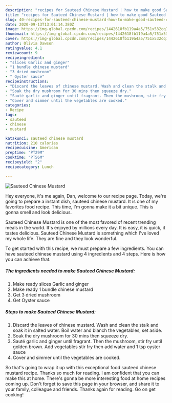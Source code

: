 ```yaml
---
description: "recipes for Sauteed Chinese Mustard | how to make good Sauteed Chinese Mustard"
title: "recipes for Sauteed Chinese Mustard | how to make good Sauteed Chinese Mustard"
slug: 40-recipes-for-sauteed-chinese-mustard-how-to-make-good-sauteed-chinese-mustard
date: 2020-09-13T13:01:14.380Z
image: https://img-global.cpcdn.com/recipes/1442618fb119a4a5/751x532cq70/sauteed-chinese-mustard-recipe-main-photo.jpg
thumbnail: https://img-global.cpcdn.com/recipes/1442618fb119a4a5/751x532cq70/sauteed-chinese-mustard-recipe-main-photo.jpg
cover: https://img-global.cpcdn.com/recipes/1442618fb119a4a5/751x532cq70/sauteed-chinese-mustard-recipe-main-photo.jpg
author: Olivia Dawson
ratingvalue: 4.1
reviewcount: 9
recipeingredient:
- "slices Garlic and ginger"
- "1 bundle chinese mustard"
- "3 dried mushroom"
- " Oyster sauce"
recipeinstructions:
- "Discard the leaves of chinese mustard. Wash and clean the stalk and soak it in salted water. Boil water and blanch the vegetables, set aside."
- "Soak the dry mushroom for 30 mins then squeeze dry."
- "Sauté garlic and ginger until fragrant. Then the mushroom, stir fry until golden brown. Add vegetables stir fry then add water and 1 tsp oyster sauce"
- "Cover and simmer until the vegetables are cooked."
categories:
- Recipe
tags:
- sauteed
- chinese
- mustard

katakunci: sauteed chinese mustard 
nutrition: 210 calories
recipecuisine: American
preptime: "PT29M"
cooktime: "PT56M"
recipeyield: "2"
recipecategory: Lunch

---
```



![Sauteed Chinese Mustard](https://img-global.cpcdn.com/recipes/1442618fb119a4a5/751x532cq70/sauteed-chinese-mustard-recipe-main-photo.jpg)

Hey everyone, it's me again, Dan, welcome to our recipe page. Today, we're going to prepare a instant dish, sauteed chinese mustard. It is one of my favorites food recipe. This time, I'm gonna make it a bit unique. This is gonna smell and look delicious.

Sauteed Chinese Mustard is one of the most favored of recent trending meals in the world. It's enjoyed by millions every day. It is easy, it is quick, it tastes delicious. Sauteed Chinese Mustard is something which I've loved my whole life. They are fine and they look wonderful.




To get started with this recipe, we must prepare a few ingredients. You can have sauteed chinese mustard using 4 ingredients and 4 steps. Here is how you can achieve that.

<!--inarticleads1-->

##### The ingredients needed to make Sauteed Chinese Mustard:

1. Make ready slices Garlic and ginger
1. Make ready 1 bundle chinese mustard
1. Get 3 dried mushroom
1. Get  Oyster sauce




<!--inarticleads2-->

##### Steps to make Sauteed Chinese Mustard:

1. Discard the leaves of chinese mustard. Wash and clean the stalk and soak it in salted water. Boil water and blanch the vegetables, set aside.
1. Soak the dry mushroom for 30 mins then squeeze dry.
1. Sauté garlic and ginger until fragrant. Then the mushroom, stir fry until golden brown. Add vegetables stir fry then add water and 1 tsp oyster sauce
1. Cover and simmer until the vegetables are cooked.




So that's going to wrap it up with this exceptional food sauteed chinese mustard recipe. Thanks so much for reading. I am confident that you can make this at home. There's gonna be more interesting food at home recipes coming up. Don't forget to save this page in your browser, and share it to your family, colleague and friends. Thanks again for reading. Go on get cooking!
